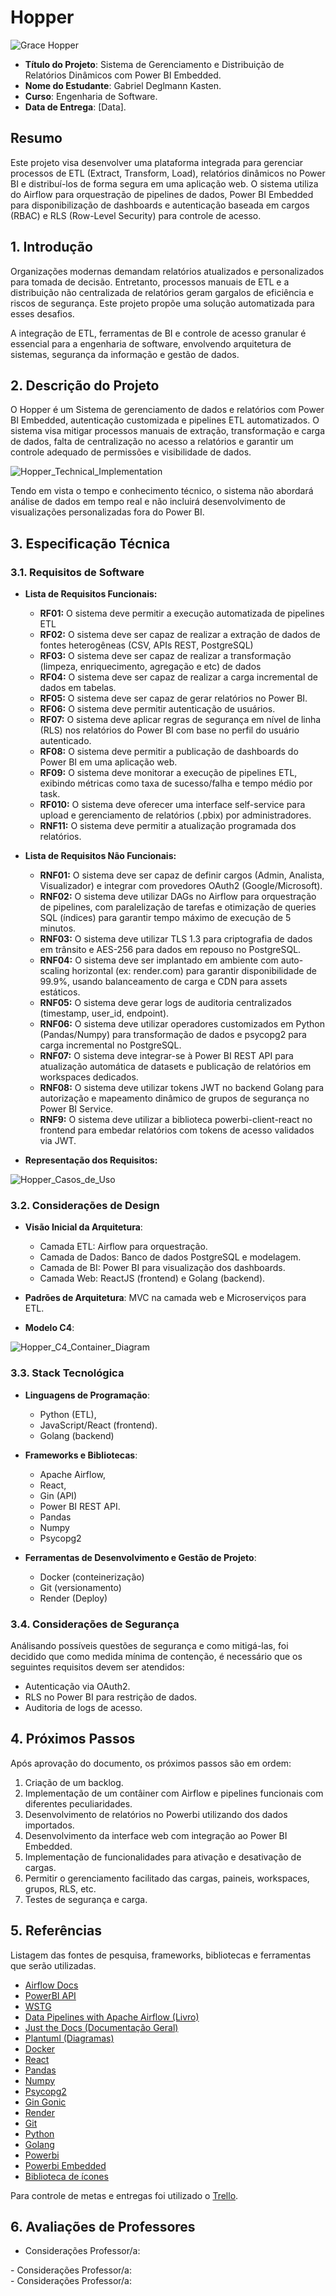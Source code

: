 
# Hopper

![Grace Hopper](docs/images/gracehopperscreenshot.png)

- **Título do Projeto**: Sistema de Gerenciamento e Distribuição de Relatórios Dinâmicos com Power BI Embedded.
- **Nome do Estudante**: Gabriel Deglmann Kasten.
- **Curso**: Engenharia de Software.
- **Data de Entrega**: [Data].

## Resumo

Este projeto visa desenvolver uma plataforma integrada para gerenciar processos de ETL (Extract, Transform, Load), relatórios dinâmicos no Power BI e distribuí-los de forma segura em uma aplicação web. O sistema utiliza do Airflow para orquestração de pipelines de dados, Power BI Embedded para disponibilização de dashboards e autenticação baseada em cargos (RBAC) e RLS (Row-Level Security) para controle de acesso.

## 1. Introdução

Organizações modernas demandam relatórios atualizados e personalizados para tomada de decisão. Entretanto, processos manuais de ETL e a distribuição não centralizada de relatórios geram gargalos de eficiência e riscos de segurança. Este projeto propõe uma solução automatizada para esses desafios.

A integração de ETL, ferramentas de BI e controle de acesso granular é essencial para a engenharia de software, envolvendo arquitetura de sistemas, segurança da informação e gestão de dados.

## 2. Descrição do Projeto

O Hopper é um Sistema de gerenciamento de dados e relatórios com Power BI Embedded, autenticação customizada e pipelines ETL automatizados. O sistema visa mitigar processos manuais de extração, transformação e carga de dados, falta de centralização no acesso a relatórios e garantir um controle adequado de permissões e visibilidade de dados.

![Hopper_Technical_Implementation](docs/images/Hopper_Technical_Implementation.png)

Tendo em vista o tempo e conhecimento técnico, o sistema não abordará análise de dados em tempo real e não incluirá desenvolvimento de visualizações personalizadas fora do Power BI.

## 3. Especificação Técnica

### 3.1. Requisitos de Software

- **Lista de Requisitos Funcionais:**

  - **RF01:** O sistema deve permitir a execução automatizada de pipelines ETL
  - **RF02:** O sistema deve ser capaz de realizar a extração de dados de fontes heterogêneas (CSV, APIs REST, PostgreSQL)
  - **RF03:** O sistema deve ser capaz de realizar a transformação (limpeza, enriquecimento, agregação e etc) de dados
  - **RF04:** O sistema deve ser capaz de realizar a carga incremental de dados em tabelas. 
  - **RF05:** O sistema deve ser capaz de gerar relatórios no Power BI.
  - **RF06:** O sistema deve permitir autenticação de usuários.
  - **RF07:** O sistema deve aplicar regras de segurança em nível de linha (RLS) nos relatórios do Power BI com base no perfil do usuário autenticado.
  - **RF08:** O sistema deve permitir a publicação de dashboards do Power BI em uma aplicação web.
  - **RF09:** O sistema deve monitorar a execução de pipelines ETL, exibindo métricas como taxa de sucesso/falha e tempo médio por task.
  - **RF010:** O sistema deve oferecer uma interface self-service para upload e gerenciamento de relatórios (.pbix) por administradores.
  - **RNF11:** O sistema deve permitir a atualização programada dos relatórios.

- **Lista de Requisitos Não Funcionais:**
  - **RNF01:** O sistema deve ser capaz de definir cargos (Admin, Analista, Visualizador) e integrar com provedores OAuth2 (Google/Microsoft).
  - **RNF02:** O sistema deve utilizar DAGs no Airflow para orquestração de pipelines, com paralelização de tarefas e otimização de queries SQL (índices) para garantir tempo máximo de execução de 5 minutos.
  - **RNF03:** O sistema deve utilizar TLS 1.3 para criptografia de dados em trânsito e AES-256 para dados em repouso no PostgreSQL.
  - **RNF04:** O sistema deve ser implantado em ambiente com auto-scaling horizontal (ex: render.com) para garantir disponibilidade de 99.9%, usando balanceamento de carga e CDN para assets estáticos.
  - **RNF05:** O sistema deve gerar logs de auditoria centralizados (timestamp, user_id, endpoint).
  - **RNF06:** O sistema deve utilizar operadores customizados em Python (Pandas/Numpy) para transformação de dados e psycopg2 para carga incremental no PostgreSQL.
  - **RNF07:** O sistema deve integrar-se à Power BI REST API para atualização automática de datasets e publicação de relatórios em workspaces dedicados.
  - **RNF08:** O sistema deve utilizar tokens JWT no backend Golang para autorização e mapeamento dinâmico de grupos de segurança no Power BI Service.
  - **RNF9:** O sistema deve utilizar a biblioteca powerbi-client-react no frontend para embedar relatórios com tokens de acesso validados via JWT.

- **Representação dos Requisitos:**

![Hopper_Casos_de_Uso](docs/images/Hopper_Casos_de_Uso.png)

### 3.2. Considerações de Design

- **Visão Inicial da Arquitetura**:
  - Camada ETL: Airflow para orquestração.
  - Camada de Dados: Banco de dados PostgreSQL e modelagem.
  - Camada de BI: Power BI para visualização dos dashboards.
  - Camada Web: ReactJS (frontend) e Golang (backend).

- **Padrões de Arquitetura**: MVC na camada web e Microserviços para ETL.

- **Modelo C4**:

![Hopper_C4_Container_Diagram](docs/images/Hopper_C4_Container_Diagram.png)

### 3.3. Stack Tecnológica

- **Linguagens de Programação**:
  - Python (ETL),
  - JavaScript/React (frontend).
  - Golang (backend)

- **Frameworks e Bibliotecas**:
  - Apache Airflow,
  - React,
  - Gin (API)
  - Power BI REST API.
  - Pandas
  - Numpy
  - Psycopg2

- **Ferramentas de Desenvolvimento e Gestão de Projeto**:
  - Docker (conteinerização)
  - Git (versionamento)
  - Render (Deploy)

### 3.4. Considerações de Segurança

Análisando possíveis questões de segurança e como mitigá-las, foi decidido que como medida mínima de contenção, é necessário que os seguintes requisitos devem ser atendidos:

- Autenticação via OAuth2.
- RLS no Power BI para restrição de dados.
- Auditoria de logs de acesso.

## 4. Próximos Passos

Após aprovação do documento, os próximos passos são em ordem:

1. Criação de um backlog.
2. Implementação de um contâiner com Airflow e pipelines funcionais com diferentes peculiaridades.
3. Desenvolvimento de relatórios no Powerbi utilizando dos dados importados.
4. Desenvolvimento da interface web com integração ao Power BI Embedded.
5. Implementação de funcionalidades para ativação e desativação de cargas.
6. Permitir o gerenciamento facilitado das cargas, paineis, workspaces, grupos, RLS, etc.
7. Testes de segurança e carga.

## 5. Referências

Listagem das fontes de pesquisa, frameworks, bibliotecas e ferramentas que serão utilizadas.

- [Airflow Docs](https://airflow.apache.org/docs/)
- [PowerBI API](https://learn.microsoft.com/pt-br/rest/api/power-bi/)
- [WSTG](https://owasp.org/www-project-web-security-testing-guide/stable/)
- [Data Pipelines with Apache Airflow (Livro)](https://www.amazon.com.br/Data-Pipelines-Apache-Airflow-Harenslak/dp/1617296902)
- [Just the Docs (Documentação Geral)](https://just-the-docs.com/)
- [Plantuml (Diagramas)](https://plantuml.com/)
- [Docker](https://www.docker.com/)
- [React](https://react.dev/)
- [Pandas](https://pandas.pydata.org/)
- [Numpy](https://numpy.org/)
- [Psycopg2](https://pypi.org/project/psycopg2/)
- [Gin Gonic](https://gin-gonic.com/)
- [Render](https://render.com/)
- [Git](https://git-scm.com/)
- [Python](https://www.python.org/)
- [Golang](https://go.dev/)
- [Powerbi](https://www.microsoft.com/pt-br/power-platform/products/power-bi)
- [Powerbi Embedded](https://azure.microsoft.com/pt-br/products/power-bi-embedded)
- [Biblioteca de ícones](https://phosphoricons.com/)

Para controle de metas e entregas foi utilizado o [Trello](https://trello.com/).

<div style="page-break-after: always;"></div>

## 6. Avaliações de Professores

- Considerações Professor/a:

<div style="page-break-after: always;"></div>
- Considerações Professor/a:

<div style="page-break-after: always;"></div>
- Considerações Professor/a:
